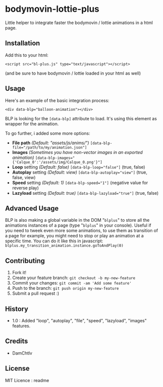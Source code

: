 # bodymovin-lottie-plus

Little helper to integrate faster the bodymovin / lottie animations in a html page.

## Installation
Add this to your html:

`<script src="bl-plus.js" type="text/javascript"></script>`

(and be sure to have bodymovin / lottie loaded in your html as well)
## Usage
Here's an example of the basic integration process:

`<div data-blp="balloon-animation"></div>`

BLP is looking for the `[data-blp]` attribute to load. 
It's using this element as wrapper for the animation.

To go further, i added some more options:
- **File path** *(Default: "assets/js/anims/")* `[data-blp-file="/path/to/my/animation.json"]`
- **Images** *(Sometimes you have non-vector images in an exported animation)* `[data-blp-images="{'Calque_0':'/assets/img/Calque_0.png'}"]`
- **Loop** setting *(Default: false)* `[data-blp-loop="false"]`
(true, false)
- **Autoplay** setting *(Default: view)* `[data-blp-autoplay="view"]`
(true, false, view)
- **Speed** setting *(Default: 1)* `[data-blp-speed="1"]`
(negative value for reverse play)
- **Lazyload** setting *(Default: true)* `[data-blp-lazyload="true"]`
(true, false)
## Advanced Usage
BLP is also making a global variable in the DOM "`blplus`" to store all the animations instances of a page (type "`blplus`" in your console).
Useful if you need to tweek even more some animations, to use them as transition of a page for example, you might need to stop or play an animation at a specific time.
You can do it like this in javascript: `blplus.my_transition_animation.instance.goToAndPlay(0)`
## Contributing
1. Fork it!
2. Create your feature branch: `git checkout -b my-new-feature`
3. Commit your changes: `git commit -am 'Add some feature'`
4. Push to the branch: `git push origin my-new-feature`
5. Submit a pull request :)
## History
- 1.0 : Added "loop", "autoplay", "file", "speed", "lazyload", "images" features.
## Credits
- DamChtlv
## License
MIT Licence :
</content>
  <tabTrigger>readme</tabTrigger>
</snippet>